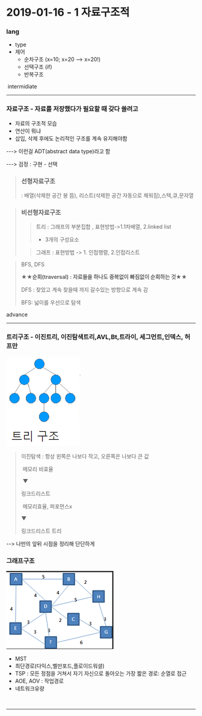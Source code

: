 # 2019-01-16 - 1 자료구조적

### lang 

- type
- 제어
  - 순차구조 (x=10; x=20 -->  x=20!)
  - 선택구조 (if)
  - 반복구조

​     intermidiate

------

### 자료구조 - 자료를 저장했다가 필요할 때 갖다 쓸려고

- 자료의 구조적 모습
- 연산이 뭐냐
- 삽입, 삭제 후에도 논리적인 구조를 계속 유지해야함

 ---> 이런걸 ADT(abstract data type)라고 함

---> 검정 : 구현 - 선택

> ### 선형자료구조
>
> : 배열(삭제한 공간 붕 뜸), 리스트(삭제한 공간 자동으로 체워짐),스텍,큐,문자열 

> ### 비선형자료구조
>
> > 트리 : 그래프의 부분집합 , 표현방법->1.1차배열, 2.linked list
> >
> > - 3개의 구성요소
>
> > 그래프 : 표현방법 -> 1. 인접행렬, 2.인접리스트



> BFS, DFS 
>
> **★★순회(traversal) : 자료들을 하나도 중복없이 빠짐없이 순회하는 것★★**
>
> DFS : 찾았고 계속 찾을때 까지  갈수있는 방향으로 계속 감
>
> BFS: 넓이를 우선으로 탐색

advance

------

### 트리구조 - 이진트리, 이진탐색트리,AVL,Bt,트라이, 세그먼트,인덱스, 허프만

![1547601567944](../typora-user-images/1547601567944.png)

> 이진탐색 : 항상 왼쪽은 나보다 작고, 오른쪽은 나보다 큰 값
>
> ​	메모리 비효율
>
> ​    ▼
>
> 링크드리스트
>
> ​     메모리효율, 퍼포먼스x
>
> ▼
>
> 링크드리스트 트리

--> 나만의 앞뒤 시점을 정리해 단단하게 



### 그래프구조

![1547601589419](../typora-user-images/1547601589419.png)

- MST
- 최단경로(다익스,벨만포드,플로이드워셜)
- TSP : 모든 정점을 거쳐서 자기 자신으로 돌아오는 가장 짧은 경로: 순열로 접근
- AOE, AOV : 작업경로
- 네트워크유량

​			    

------






